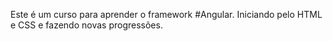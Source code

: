 Este é um curso para aprender o framework #Angular.
Iniciando pelo HTML e CSS e fazendo novas progressões.
